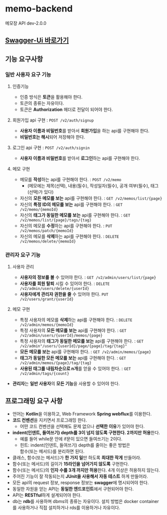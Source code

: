 # memo-backend

메모장 API dev-2.0.0

## [Swagger-Ui 바로가기](http://.../swagger-ui/index.html)

## 기능 요구사항

### 일반 사용자 요구 기능
1. 인증기능
    - 인증 방식은 **토큰**을 활용해야 한다.
    - 토큰의 종류는 자유이다.
    - 토큰은 **Authorization** 헤더로 전달이 되어야 한다.

2. 회원가입 api 구현 : `POST /v2/auth/signup`
    - **사용자 이름과 비밀번호**를 받아서 **회원가입**을 하는 api를 구현해야 한다.
    - **비밀번호는 해시**되어 저장해야 한다.

3. 로그인 api 구현 : `POST /v2/auth/signin`
    - **사용자 이름과 비밀번호**를 받아서 **로그인**하는 api를 구현해야 한다.

4. 메모 구현
    - 메모를 **작성**하는 api를 구현해야 한다. : `POST /v2/memo`
      - (메모에는 제목(선택), 내용(필수), 작성일자(필수), 공개 여부(필수), 태그(선택)가 있다)
    - 자신의 **모든 메모를 보는** api를 구현해야 한다. : `GET /v2/memos/list/{page}`
    - 자신의 **특정 ID의 메모를 보는** api를 구현해야 한다. : `GET /v2/memo/{memoId}`
    - 자신의 **태그가 동일한 메모를 보는** api를 구현해야 한다. : `GET /v2/memos/list/{page}/tags/{tag}`
    - 자신의 메모를 **수정**하는 api를 구현해야 한다. : `PUT /v2/memos/patch/{memoId}`
    - 자신의 메모를 **삭제**하는 api를 구현해야 한다. : `DELETE /v2/memos/delete/{memoId}`
   
### 관리자 요구 기능
1. 사용자 관리
    - **사용자의 정보를 볼** 수 있어야 한다. : `GET /v2/admin/users/list/{page}`
    - **사용자를 회원 탈퇴** 시킬 수 있어야 한다. : `DELETE /v2/admin/users/delete/{userId}`
    - **사용자에게 관리자 권한을 줄** 수 있어야 한다. `PUT /v2/users/grant/{userId}`

2. 메모 구현
    - 특정 사용자의 메모를 **삭제**하는 api를 구현해야 한다. : `DELETE /v2/admin/memos/{memoId}`
    - 특정 사용자의 **모든 메모를 보는** api를 구현해야 한다. : `GET /v2/admin/users/{userId}/memos/{page}`
    - 특정 사용자의 **태그가 동일한 메모를 보는** api를 구현해야 한다. : `GET /v2/admin"/users/{userId}/page/{page}/tag/{tag}"`
    - **모든 메모를 보는** api를 구현해야 한다. : `GET /v2/admin/memos/{page}`
    - **태그가 동일한 모든 메모를 보는** api를 구현해야 한다. : `GET /v2/admin/memos/{page}/tag/{tag}`
    - **사용된 태그를 내림차순으로 n개**를 얻을 수 있어야 한다. : `GET /v2/admin/tags/{count}`
  - **관리자**는 **일반 사용자**의 **모든 기능**을 사용할 수 있어야 한다.

## 프로그래밍 요구 사항
- 언어는 **Kotlin**을 이용하고, Web Framework **Spring webflux**를 이용한다.
- **코드 컨벤션**을 지키면서 프로그래밍 한다.
    - 어떤 코드 컨벤션을 선택해도 문제 없으나 **선택한 이유**가 있어야 한다.
- **indent(인덴트, 들여쓰기) depth를 3이 넘지 않도록 구현한다. 2까지만 허용**한다.
    - 예를 들어 while문 안에 if문이 있으면 들여쓰기는 2이다.
    - 힌트: indent(인덴트, 들여쓰기) depth를 줄이는 좋은 방법은<br>
    함수(또는 메서드)를 분리하면 된다.
- 클래스, 함수(또는 메서드)가 **한 가지 일**만 하도록 **최대한 작게** 만들어라.
- 함수(또는 메서드)의 길이가 **15라인을 넘어가지 않도록** 구현한다.
- 함수(또는 메서드)의 **인자 수를 3개 까지만 허용**한다. 4개 이상은 허용하지 않는다.
- 주어진 기능이 잘 작동되는지 **JUnit을 사용해서 자동 테스트** 하게 만들어라.
- 모든 api의 request 정보, response 정보는 **swagger**에 명시되어야 한다.
- 동일한 자원을 얻는 API는 **동일한 엔드포인트**에서 구현되어야 한다. 
- API는 **RESTful**하게 설계되어야 한다.
- db는 **rdb**를 사용하며 dbms의 종류는 자유이다. 설치 방법은 docker container를 사용하거나 직접 설치하거나 rds를 이용하거나 자유이다.
